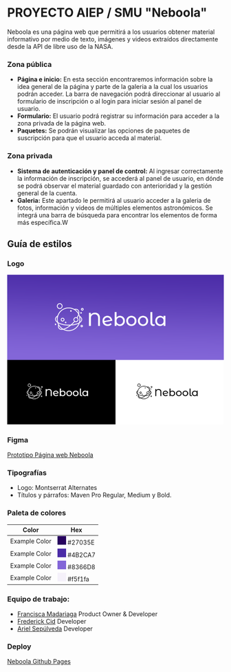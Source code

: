 # PROYECTO AIEP / SMU "Neboola"

Neboola es una página web que permitirá a los usuarios obtener material informativo por medio de texto, imágenes y videos extraídos directamente desde la API de libre uso de la NASA.


### Zona pública

+ **Página e inicio:** En esta sección encontraremos información sobre la idea general de la página y parte de la galeria a la cual los usuarios podrán acceder. La barra de navegación podrá direccionar al usuario al formulario de inscripción o al login para iniciar sesión al panel de usuario. 
+ **Formulario:** El usuario podrá registrar su información para acceder a la zona privada de la página web.
+ **Paquetes:** Se podrán visualizar las opciones de paquetes de suscripción para que el usuario acceda al material.


### Zona privada

+ **Sistema de autenticación y panel de control:** Al ingresar correctamente la información de inscripción, se accederá al panel de usuario, en dónde se podrá observar el material guardado con anterioridad y la gestión general de la cuenta.
+ **Galeria:** Este apartado le permitirá al usuario acceder a la galeria de fotos, información y videos de múltiples elementos astronómicos. Se integrá una barra de búsqueda para encontrar los elementos de forma más específica.W

## Guía de estilos

### Logo
![](assets/img/neboola-logos.png)

### Figma
[Prototipo Página web Neboola](https://www.figma.com/file/LvQ3hvBZmC6cE0TtWRHgBI/Neboola?node-id=0%3A1&t=8IZBchXBZaSLGhX1-1/ "Figma 'Neboola'")

### Tipografías
+ Logo: Montserrat Alternates
+ Títulos y párrafos: Maven Pro Regular, Medium y Bold.

### Paleta de colores
| Color             | Hex                                                                |
| ----------------- | ------------------------------------------------------------------ |
| Example Color | ![#27035E](assets/img/color01.png) #27035E |
| Example Color | ![#4B2CA7](assets/img/color02.png) #4B2CA7|
| Example Color | ![#8366D8](assets/img/color03.png) #8366D8 |
| Example Color | ![#f5f1fa](assets/img/color04.png) #f5f1fa |


### Equipo de trabajo:
+ [Francisca Madariaga](https://github.com/framciscat) Product Owner & Developer
+ [Frederick Cid](https://github.com/Rodkaaaa) Developer
+ [Ariel Sepúlveda](https://github.com/a-sepulveda-r) Developer

### Deploy
[Neboola Github Pages](https://framciscat.github.io/proyecto-aiep/ "Neboola Github Pages")